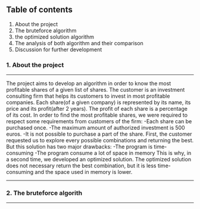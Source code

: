 ## Table of contents
1. About the project
2. The bruteforce algorithm
3. the optimized solution algorithm
4. The analysis of both algorithm and their comparison
5. Discussion for further development
### 1. About the project
***
The project aims to develop an algorithm in order to know the most profitable shares of a given list of shares.
The customer is an investment consulting firm that helps its customers to invest in most profitable companies.
Each share(of a given company) is represented by its name, its price and its profit(after 2 years). The profit of each 
share is a percentage of its cost. In order to find the most profitable shares, we were required to respect some 
requirements from customers of the firm:
-Each share can be purchased once.
-The maximum amount of authorized investment is 500 euros.
-It is not possible to purchase a part of the share.
First, the customer requested us to explore every possible combinations and returning the best. But this solution 
has two major drawbacks:
-The program is time-consuming
-The program consume a lot of space in memory
This is why, in a second time, we developed an optimized solution. The optimized solution does not necessary return
the best combination, but it is less time-consuming and the space used in memory is lower.
***
### 2. The bruteforce algorith
***
